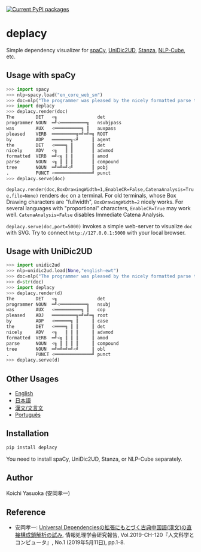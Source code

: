 [![Current PyPI packages](https://badge.fury.io/py/deplacy.svg)](https://pypi.org/project/deplacy/)

# deplacy

Simple dependency visualizer for [spaCy](https://spacy.io/), [UniDic2UD](https://pypi.org/project/unidic2ud), [Stanza](https://stanfordnlp.github.io/stanza), [NLP-Cube](https://github.com/Adobe/NLP-Cube), etc.

## Usage with spaCy

```py
>>> import spacy
>>> nlp=spacy.load("en_core_web_sm")
>>> doc=nlp("The programmer was pleased by the nicely formatted parse tree.")
>>> import deplacy
>>> deplacy.render(doc)
The        DET   <╗               det
programmer NOUN  ═╝<══════════╗   nsubjpass
was        AUX   <══════════╗ ║   auxpass
pleased    VERB  ═════════╗═╝═╝═╗ ROOT
by         ADP   ═══════╗<╝     ║ agent
the        DET   <════╗ ║       ║ det
nicely     ADV   <╗   ║ ║       ║ advmod
formatted  VERB  ═╝<╗ ║ ║       ║ amod
parse      NOUN  <╗ ║ ║ ║       ║ compound
tree       NOUN  ═╝═╝═╝<╝       ║ pobj
.          PUNCT <══════════════╝ punct
>>> deplacy.serve(doc)
```

`deplacy.render(doc,BoxDrawingWidth=1,EnableCR=False,CatenaAnalysis=True,file=None)` renders `doc` on a terminal. For old terminals, whose Box Drawing characters are "fullwidth", `BoxDrawingWidth=2` nicely works. For several languages with "proportional" characters, `EnableCR=True` may work well. `CatenaAnalysis=False` disables Immediate Catena Analysis.

`deplacy.serve(doc,port=5000)` invokes a simple web-server to visualize `doc` with SVG. Try to connect `http://127.0.0.1:5000` with your local browser.

## Usage with UniDic2UD

```py
>>> import unidic2ud
>>> nlp=unidic2ud.load(None,"english-ewt")
>>> doc=nlp("The programmer was pleased by the nicely formatted parse tree.")
>>> d=str(doc)
>>> import deplacy
>>> deplacy.render(d)
The        DET   <╗               det
programmer NOUN  ═╝<══════════╗   nsubj
was        AUX   <══════════╗ ║   cop
pleased    ADJ   ═════════╗═╝═╝═╗ root
by         ADP   <══════╗ ║     ║ case
the        DET   <════╗ ║ ║     ║ det
nicely     ADV   <╗   ║ ║ ║     ║ advmod
formatted  VERB  ═╝<╗ ║ ║ ║     ║ amod
parse      NOUN  <╗ ║ ║ ║ ║     ║ compound
tree       NOUN  ═╝═╝═╝═╝<╝     ║ obl
.          PUNCT <══════════════╝ punct
>>> deplacy.serve(d)
```

## Other Usages

* [English](https://github.com/KoichiYasuoka/deplacy/blob/master/en.md)
* [日本語](https://github.com/KoichiYasuoka/deplacy/blob/master/ja.md)
* [漢文/文言文](https://github.com/KoichiYasuoka/deplacy/blob/master/lzh.md)
* [Português](https://github.com/KoichiYasuoka/deplacy/blob/master/pt.md)

## Installation

```sh
pip install deplacy
```

You need to install spaCy, UniDic2UD, Stanza, or NLP-Cube separately.

## Author

Koichi Yasuoka (安岡孝一)

## Reference

* 安岡孝一: [Universal Dependenciesの拡張にもとづく古典中国語(漢文)の直接構成鎖解析の試み](http://hdl.handle.net/2433/241358), 情報処理学会研究報告, Vol.2019-CH-120『人文科学とコンピュータ』, No.1 (2019年5月11日), pp.1-8.

